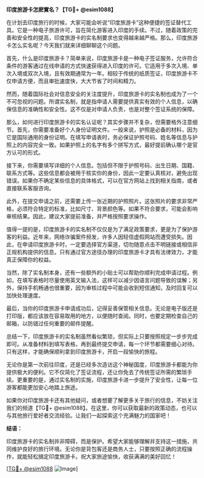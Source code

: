 **印度旅游卡怎麽實名？【TG💪+ @esim1088】**

在计划去印度旅行的时候，大家可能会听说“印度旅游卡”这种便捷的签证替代工具。它是一种电子旅游许可，旨在简化游客进入印度的手续。不过，随着政策的完善和安全性的提高，印度旅游卡的实名制要求也变得越来越严格。那么，印度旅游卡怎么实名呢？今天我们就来详细聊聊这个问题。

首先，什么是印度旅游卡？简单来说，印度旅游卡是一种电子签证服务，允许符合条件的游客通过在线申请的方式快速获得进入印度的许可。它适用于多次入境、单次入境或双次入境，且有效期通常为一年。相较于传统的纸质签证，印度旅游卡不仅申请方便，而且审批速度快，大大节省了时间和精力。

然而，随着国际社会对信息安全的关注度提升，印度旅游卡的实名制也成为了一个不可忽视的问题。所谓实名制，就是指申请人需要提供真实有效的个人信息，以确保信息的准确性和安全性。这不仅是对申请人负责，也是对整个签证系统的保障。

那么，如何进行印度旅游卡的实名认证呢？其实步骤并不复杂，但需要格外注意细节。首先，你需要准备好个人身份证明文件。一般来说，护照是必备的材料，因为它是国际通用的身份证明。在填写申请表时，务必保证护照号码、姓名等信息与护照上的内容完全一致。如果护照上的名字有多个拼写方式，最好提前确认哪个是官方认可的形式。

接下来，你需要填写详细的个人信息。包括但不限于护照号码、出生日期、国籍、联系方式等。这些信息都会被用于核实你的身份，因此一定要认真核对，避免出现错误。如果你不确定某些信息的具体格式，可以在官方网站上找到相关指南，或者直接联系客服咨询。

此外，在提交申请之前，还需要上传一张近期的护照照片。这张照片的要求非常严格，必须符合特定的标准，比如尺寸、背景颜色等。如果不符合要求，可能会影响审核结果。因此，建议大家提前准备，并严格按照要求操作。

值得一提的是，印度旅游卡的实名制不仅仅是为了满足政策要求，更是为了保护游客的利益。近年来，网络诈骗案件频发，许多人因轻信虚假网站而遭受损失。因此，在申请印度旅游卡时，一定要选择官方渠道，切勿随意点击不明链接或相信非正规机构提供的信息。只有通过官方途径办理的印度旅游卡才具有法律效力，才能真正保障你的权益。

当然，除了实名制本身，还有一些额外的小贴士可以帮助你顺利完成申请过程。例如，在填写表格时尽量使用英文输入法，这样可以减少因语言问题导致的误解；另外，保持手机畅通也很重要，因为审核过程中可能会收到短信通知，及时回复可以加快处理速度。

最后，当你的印度旅游卡申请成功后，记得妥善保管相关信息。无论是电子版还是打印版，都应该放在容易取用的地方，以便随时查阅。同时，也要定期检查自己的邮箱，以防错过任何重要的邮件提醒。

总结一下，印度旅游卡的实名制虽然看似繁琐，但实际上只要按照规定一步步完成即可。从准备材料到填写表格，再到最终提交申请，每一个环节都需要细心对待。只有这样，才能确保顺利拿到印度旅游卡，开启一段愉快的旅程。

无论你是第一次前往印度，还是已经多次造访这个神秘国度，印度旅游卡都能为你提供极大的便利。它不仅简化了签证流程，还让你免去了传统签证所需的繁琐手续。更重要的是，通过实名制的实施，印度旅游卡进一步提升了安全性，让每一位游客都能更加安心地踏上旅途。

如果你对印度旅游卡还有其他疑问，或者想要了解更多关于旅行的信息，不妨关注我们的频道【TG💪+ @esim1088】。在这里，你可以获取最新的政策动态，也可以与其他旅行爱好者交流经验。让我们一起探索这个充满魅力的国家吧！

**结语：**

印度旅游卡的实名制并非障碍，而是保护。希望大家能够理解并支持这一措施，共同维护良好的旅行环境。无论你是背包客还是商务人士，只要按照正确的流程操作，就能轻松搞定印度旅游卡。祝大家旅途愉快，收获满满的美好回忆！

[[TG💪+ @esim1088](https://t.me/s/esim1088) ![Image](https://i.postimg.cc/4NQfJmqS/Snipaste-2025-05-13-00-14-12.png)]